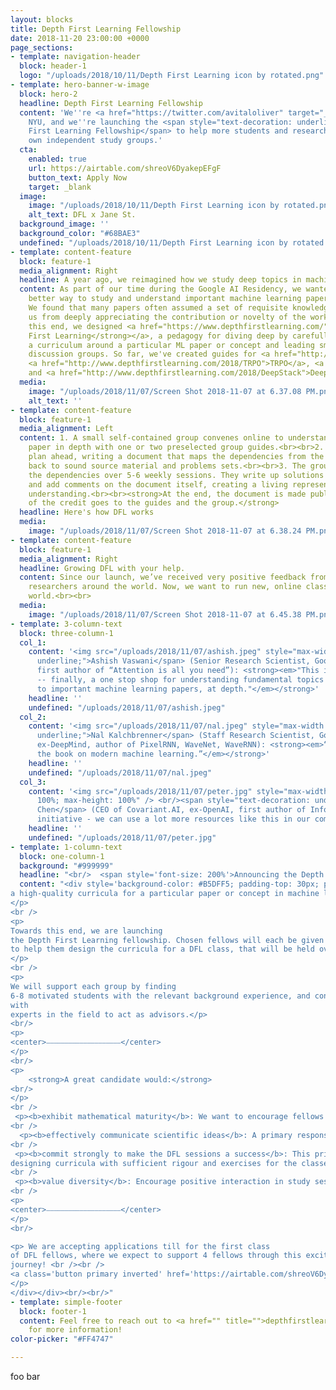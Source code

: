 ```yaml
---
layout: blocks
title: Depth First Learning Fellowship
date: 2018-11-20 23:00:00 +0000
page_sections:
- template: navigation-header
  block: header-1
  logo: "/uploads/2018/10/11/Depth First Learning icon by rotated.png"
- template: hero-banner-w-image
  block: hero-2
  headline: Depth First Learning Fellowship
  content: 'We''re <a href="https://twitter.com/avitaloliver" target="_blank">Avital</a>, <a href="https://twitter.com/suryabhupa" target="_blank">Surya</a>, <a href="https://twitter.com/cinjoncion" target="_blank">Cinjon</a> and <a href="https://twitter.com/kumaragrawal" target="_blank">Krishna</a> from Google Brain, DeepMind, FAIR, and
    NYU, and we''re launching the <span style="text-decoration: underline; font-weight: bold;">Depth
    First Learning Fellowship</span> to help more students and researchers lead their
    own independent study groups.'
  cta:
    enabled: true
    url: https://airtable.com/shreoV6DyakepEFgF
    button_text: Apply Now
    target: _blank
  image:
    image: "/uploads/2018/10/11/Depth First Learning icon by rotated.png"
    alt_text: DFL x Jane St.
  background_image: ''
  background_color: "#68BAE3"
  undefined: "/uploads/2018/10/11/Depth First Learning icon by rotated.png"
- template: content-feature
  block: feature-1
  media_alignment: Right
  headline: A year ago, we reimagined how we study deep topics in machine learning.
  content: As part of our time during the Google AI Residency, we wanted to find a
    better way to study and understand important machine learning papers and ideas.
    We found that many papers often assumed a set of requisite knowledge, which prevented
    us from deeply appreciating the contribution or novelty of the work. <br><br>To
    this end, we designed <a href="https://www.depthfirstlearning.com/"><strong>Depth
    First Learning</strong></a>, a pedagogy for diving deep by carefully tailoring
    a curriculum around a particular ML paper or concept and leading small, focused
    discussion groups. So far, we've created guides for <a href="http://www.depthfirstlearning.com/2018/InfoGAN">InfoGAN</a>,
    <a href="http://www.depthfirstlearning.com/2018/TRPO">TRPO</a>, <a href="http://www.depthfirstlearning.com/2018/AlphaGoZero">AlphaGoZero</a>,
    and <a href="http://www.depthfirstlearning.com/2018/DeepStack">DeepStack</a><strong>.</strong>
  media:
    image: "/uploads/2018/11/07/Screen Shot 2018-11-07 at 6.37.08 PM.png"
    alt_text: ''
- template: content-feature
  block: feature-1
  media_alignment: Left
  content: 1. A small self-contained group convenes online to understand a particular
    paper in depth with one or two preselected group guides.<br><br>2. The guides
    plan ahead, writing a document that maps the dependencies from the target paper
    back to sound source material and problems sets.<br><br>3. The group discusses
    the dependencies over 5-6 weekly sessions. They write up solutions to problems
    and add comments on the document itself, creating a living representation of their
    understanding.<br><br><strong>At the end, the document is made public, and all
    of the credit goes to the guides and the group.</strong>
  headline: Here's how DFL works
  media:
    image: "/uploads/2018/11/07/Screen Shot 2018-11-07 at 6.38.24 PM.png"
- template: content-feature
  block: feature-1
  media_alignment: Right
  headline: Growing DFL with your help.
  content: Since our launch, we’ve received very positive feedback from students and
    researchers around the world. Now, we want to run new, online classes around the
    world.<br><br>
  media:
    image: "/uploads/2018/11/07/Screen Shot 2018-11-07 at 6.45.38 PM.png"
- template: 3-column-text
  block: three-column-1
  col_1:
    content: '<img src="/uploads/2018/11/07/ashish.jpeg" style="max-width: 100%; max-height: 100%"><br/> <span style="text-decoration:
      underline;">Ashish Vaswani</span> (Senior Research Scientist, Google Brain,
      first author of “Attention is all you need”): <strong><em>"This is so wonderful
      -- finally, a one stop shop for understanding fundamental topics building up
      to important machine learning papers, at depth."</em></strong>'
    headline: ''
    undefined: "/uploads/2018/11/07/ashish.jpeg"
  col_2:
    content: '<img src="/uploads/2018/11/07/nal.jpeg" style="max-width: 100%; max-height: 100%"><br/> <span style="text-decoration:
      underline;">Nal Kalchbrenner</span> (Staff Research Scientist, Google Brain,
      ex-DeepMind, author of PixelRNN, WaveNet, WaveRNN): <strong><em>“You’re building
      the book on modern machine learning.”</em></strong>'
    headline: ''
    undefined: "/uploads/2018/11/07/nal.jpeg"
  col_3:
    content: '<img src="/uploads/2018/11/07/peter.jpg" style="max-width:
      100%; max-height: 100%" /> <br/><span style="text-decoration: underline;">Peter (Xi)
      Chen</span> (CEO of Covariant.AI, ex-OpenAI, first author of InfoGAN): <strong><em>“Awesome
      initiative - we can use a lot more resources like this in our community."</em></strong>'
    headline: ''
    undefined: "/uploads/2018/11/07/peter.jpg"
- template: 1-column-text
  block: one-column-1
  background: "#999999"
  headline: "<br/>	<span style='font-size: 200%'>Announcing the Depth First Learning Fellowship</span>"
  content: "<div style='background-color: #B5DFF5; padding-top: 30px; padding-bottom: 40px; max-width: 740px; margin-left: auto; margin-right: auto; padding-left: 30px; padding-right: 30px';><div style='max-width: 660px; margin-right: auto; margin-left: auto;'><p>We are looking for guides to lead new DFL study groups, each based around
a high-quality curricula for a particular paper or concept in machine learning.
</p>
<br />
<p>
Towards this end, we are launching
the Depth First Learning fellowship. Chosen fellows will each be given a <strong>$4000 grant</strong>,
to help them design the curricula for a DFL class, that will be held over 4-6 weeks remotely over video conferencing.
</p>
<br />
<p>
We will support each group by finding
6-8 motivated students with the relevant background experience, and connecting fellows
with
experts in the field to act as advisors.</p>
<br/>
<p>
<center>⎯⎯⎯⎯⎯⎯⎯⎯⎯⎯⎯⎯⎯⎯⎯⎯⎯⎯⎯⎯</center>
</p>
<br/>
<p>
	<strong>A great candidate would:</strong>
<br/>
</p>
<br />
 <p><b>exhibit mathematical maturity</b>: We want to encourage fellows to target papers which introduce fundamental ideas in modern machine learning.</p> 
<br />
  <p><b>effectively communicate scientific ideas</b>: A primary responsibility of the fellow is effectively communicate ideas central to research papers, and moderate discussions with fellow participants. Previous experience with teaching or organinzing classes is a bonus.</p>
<br />
 <p><b>commit strongly to make the DFL sessions a success</b>: This primarily entails
designing curricula with sufficient rigour and exercises for the classes. From previous iterations, we estimate this to take around 12 hours a week of time commitment for developing curriculum for each week, alongside regular feedback from the advisors.</p>
<br />
 <p><b>value diversity</b>: Encourage positive interaction in study sessions.</p>
<br />
<p>
<center>⎯⎯⎯⎯⎯⎯⎯⎯⎯⎯⎯⎯⎯⎯⎯⎯⎯⎯⎯⎯</center>
</p>
<br/>

<p> We are accepting applications till for the first class
of DFL fellows, where we expect to support 4 fellows through this exciting
journey! <br /><br />
<a class='button primary inverted' href='https://airtable.com/shreoV6DyakepEFgF' target='_blank'>Apply Now</a>
</p>
</div></div><br/><br/>"
- template: simple-footer
  block: footer-1
  content: Feel free to reach out to <a href="" title="">depthfirstlearning@gmail.com</a>
    for more information!
color-picker: "#FF4747"

---
```

foo bar
